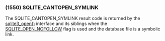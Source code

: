### (1550\) SQLITE\_CANTOPEN\_SYMLINK



 The SQLITE\_CANTOPEN\_SYMLINK result code is returned by the
 [sqlite3\_open()](c3ref/open.html) interface and its siblings when the
 [SQLITE\_OPEN\_NOFOLLOW](c3ref/c_open_autoproxy.html) flag is used and the database file is
 a symbolic link.




